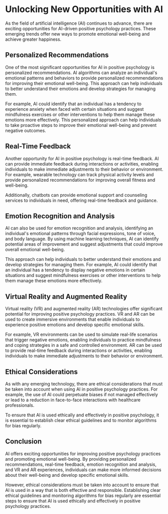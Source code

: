Unlocking New Opportunities with AI
=================================================================================================================

As the field of artificial intelligence (AI) continues to advance, there are exciting opportunities for AI-driven positive psychology practices. These emerging trends offer new ways to promote emotional well-being and achieve greater happiness.

Personalized Recommendations
----------------------------

One of the most significant opportunities for AI in positive psychology is personalized recommendations. AI algorithms can analyze an individual's emotional patterns and behaviors to provide personalized recommendations for improving their emotional well-being. This approach can help individuals to better understand their emotions and develop strategies for managing them.

For example, AI could identify that an individual has a tendency to experience anxiety when faced with certain situations and suggest mindfulness exercises or other interventions to help them manage these emotions more effectively. This personalized approach can help individuals to take proactive steps to improve their emotional well-being and prevent negative outcomes.

Real-Time Feedback
------------------

Another opportunity for AI in positive psychology is real-time feedback. AI can provide immediate feedback during interactions or activities, enabling individuals to make immediate adjustments to their behavior or environment. For example, wearable technology can track physical activity levels and provide personalized recommendations for improving overall fitness and well-being.

Additionally, chatbots can provide emotional support and counseling services to individuals in need, offering real-time feedback and guidance.

Emotion Recognition and Analysis
--------------------------------

AI can also be used for emotion recognition and analysis, identifying an individual's emotional patterns through facial expressions, tone of voice, and body language. By using machine learning techniques, AI can identify potential areas of improvement and suggest adjustments that could improve overall emotional well-being.

This approach can help individuals to better understand their emotions and develop strategies for managing them. For example, AI could identify that an individual has a tendency to display negative emotions in certain situations and suggest mindfulness exercises or other interventions to help them manage these emotions more effectively.

Virtual Reality and Augmented Reality
-------------------------------------

Virtual reality (VR) and augmented reality (AR) technologies offer significant potential for improving positive psychology practices. VR and AR can be used to create immersive environments that enable individuals to experience positive emotions and develop specific emotional skills.

For example, VR environments can be used to simulate real-life scenarios that trigger negative emotions, enabling individuals to practice mindfulness and coping strategies in a safe and controlled environment. AR can be used to provide real-time feedback during interactions or activities, enabling individuals to make immediate adjustments to their behavior or environment.

Ethical Considerations
----------------------

As with any emerging technology, there are ethical considerations that must be taken into account when using AI in positive psychology practices. For example, the use of AI could perpetuate biases if not managed effectively or lead to a reduction in face-to-face interactions with healthcare professionals.

To ensure that AI is used ethically and effectively in positive psychology, it is essential to establish clear ethical guidelines and to monitor algorithms for bias regularly.

Conclusion
----------

AI offers exciting opportunities for improving positive psychology practices and promoting emotional well-being. By providing personalized recommendations, real-time feedback, emotion recognition and analysis, and VR and AR experiences, individuals can make more informed decisions about their well-being and develop specific emotional skills.

However, ethical considerations must be taken into account to ensure that AI is used in a way that is both effective and responsible. Establishing clear ethical guidelines and monitoring algorithms for bias regularly are essential steps to ensure that AI is used ethically and effectively in positive psychology practices.
